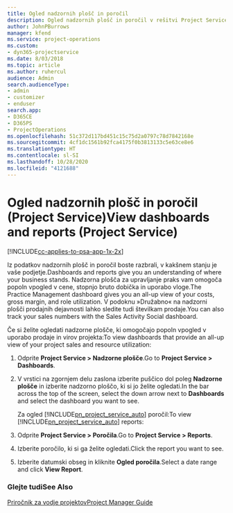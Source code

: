 ```yaml
---
title: Ogled nadzornih plošč in poročil
description: Ogled nadzornih plošč in poročil v rešitvi Project Service
author: JohnPBurrows
manager: kfend
ms.service: project-operations
ms.custom:
- dyn365-projectservice
ms.date: 8/03/2018
ms.topic: article
ms.author: ruhercul
audience: Admin
search.audienceType:
- admin
- customizer
- enduser
search.app:
- D365CE
- D365PS
- ProjectOperations
ms.openlocfilehash: 51c372d117bd451c15c75d2a0797c78d7842168e
ms.sourcegitcommit: 4cf1dc1561b92fca4175f0b3813133c5e63ce8e6
ms.translationtype: HT
ms.contentlocale: sl-SI
ms.lasthandoff: 10/28/2020
ms.locfileid: "4121688"
---
```

# <a name="view-dashboards-and-reports-project-service"></a><span data-ttu-id="6a8cf-103">Ogled nadzornih plošč in poročil (Project Service)</span><span class="sxs-lookup"><span data-stu-id="6a8cf-103">View dashboards and reports (Project Service)</span></span>

[!INCLUDE[cc-applies-to-psa-app-1x-2x](../includes/cc-applies-to-psa-app-1x-2x.md)]

<span data-ttu-id="6a8cf-104">Iz podatkov nadzornih plošč in poročil boste razbrali, v kakšnem stanju je vaše podjetje.</span><span class="sxs-lookup"><span data-stu-id="6a8cf-104">Dashboards and reports give you an understanding of where your business stands.</span></span> <span data-ttu-id="6a8cf-105">Nadzorna plošča za upravljanje praks vam omogoča popoln vpogled v cene, stopnjo bruto dobička in uporabo vloge.</span><span class="sxs-lookup"><span data-stu-id="6a8cf-105">The Practice Management dashboard gives you an all-up view of your costs, gross margin, and role utilization.</span></span> <span data-ttu-id="6a8cf-106">V podoknu »Družabno« na nadzorni plošči prodajnih dejavnosti lahko sledite tudi številkam prodaje.</span><span class="sxs-lookup"><span data-stu-id="6a8cf-106">You can also track your sales numbers with the Sales Activity Social dashboard.</span></span>  
  
 <span data-ttu-id="6a8cf-107">Če si želite ogledati nadzorne plošče, ki omogočajo popoln vpogled v uporabo prodaje in virov projekta:</span><span class="sxs-lookup"><span data-stu-id="6a8cf-107">To view dashboards that provide an all-up view of your project sales and resource utilization:</span></span>  
  
1. <span data-ttu-id="6a8cf-108">Odprite **Project Service > Nadzorne plošče**.</span><span class="sxs-lookup"><span data-stu-id="6a8cf-108">Go to **Project Service > Dashboards**.</span></span>  
  
2. <span data-ttu-id="6a8cf-109">V vrstici na zgornjem delu zaslona izberite puščico dol poleg **Nadzorne plošče** in izberite nadzorno ploščo, ki si jo želite ogledati.</span><span class="sxs-lookup"><span data-stu-id="6a8cf-109">In the bar across the top of the screen, select the down arrow next to **Dashboards** and select the dashboard you want to see.</span></span>  
  
   <span data-ttu-id="6a8cf-110">Za ogled [!INCLUDE[pn_project_service_auto](../includes/pn-project-service-auto.md)] poročil:</span><span class="sxs-lookup"><span data-stu-id="6a8cf-110">To view [!INCLUDE[pn_project_service_auto](../includes/pn-project-service-auto.md)] reports:</span></span>  
  
3. <span data-ttu-id="6a8cf-111">Odprite **Project Service > Poročila**.</span><span class="sxs-lookup"><span data-stu-id="6a8cf-111">Go to **Project Service > Reports**.</span></span>  
  
4. <span data-ttu-id="6a8cf-112">Izberite poročilo, ki si ga želite ogledati.</span><span class="sxs-lookup"><span data-stu-id="6a8cf-112">Click the report you want to see.</span></span>  
  
5. <span data-ttu-id="6a8cf-113">Izberite datumski obseg in kliknite **Ogled poročila**.</span><span class="sxs-lookup"><span data-stu-id="6a8cf-113">Select a date range and click **View Report**.</span></span>  
  
### <a name="see-also"></a><span data-ttu-id="6a8cf-114">Glejte tudi</span><span class="sxs-lookup"><span data-stu-id="6a8cf-114">See Also</span></span>  
 [<span data-ttu-id="6a8cf-115">Priročnik za vodje projektov</span><span class="sxs-lookup"><span data-stu-id="6a8cf-115">Project Manager Guide</span></span>](../psa/project-manager-guide.md)
